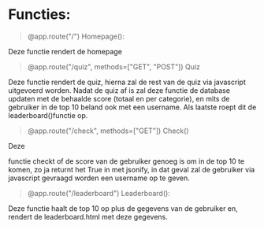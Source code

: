# Functies:

> @app.route("/")
Homepage():

Deze functie rendert de homepage

>@app.route("/quiz", methods=["GET", "POST"])
Quiz

Deze functie rendert de quiz, hierna zal de rest van de quiz via javascript uitgevoerd worden. Nadat de quiz af is zal deze functie de database updaten met de behaalde score (totaal en per categorie), en mits de gebruiker in de top 10 beland ook met een username. Als laatste roept dit de leaderboard()functie op.

>@app.route("/check", methods=["GET"])
Check()

Deze 

functie checkt of de score van de gebruiker genoeg is om in de top 10 te komen, zo ja returnt het True in met jsonify, in dat geval zal de gebruiker via javascript gevraagd worden een username op te geven.

>@app.route("/leaderboard")
Leaderboard():

Deze functie haalt de top 10 op plus de gegevens van de gebruiker en, rendert de leaderboard.html met deze gegevens.
<!--stackedit_data:
eyJoaXN0b3J5IjpbMTA2MTg0ODM4MiwtMTc0NjkwNzY2OCwtMT
g3NzQ5NzA1MSw4NzgzMTc4ODEsLTE0NzI4MzM3OTcsLTE1MzI0
MjAwNjksLTE5NTUzMTA1MTVdfQ==
-->